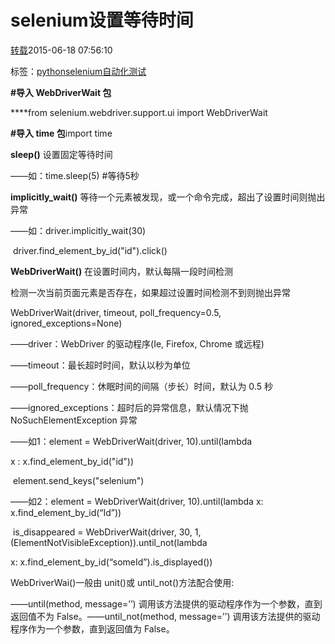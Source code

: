 # selenium设置等待时间

[转载](javascript:;)2015-06-18 07:56:10

标签：[pythonselenium](http://search.sina.com.cn/?c=blog&q=pythonselenium&by=tag)[自动化测试](http://search.sina.com.cn/?c=blog&q=%D7%D4%B6%AF%BB%AF%B2%E2%CA%D4&by=tag)

**#导入 WebDriverWait 包**

****from  selenium.webdriver.support.ui import WebDriverWait

**#导入 time 包**import time

**sleep()**    设置固定等待时间

——如：time.sleep(5)  #等待5秒

**implicitly_wait()**    等待一个元素被发现，或一个命令完成，超出了设置时间则抛出异常

——如：driver.implicitly_wait(30)

​           driver.find_element_by_id("id").click()

**WebDriverWait()**    在设置时间内，默认每隔一段时间检测

检测一次当前页面元素是否存在，如果超过设置时间检测不到则抛出异常

WebDriverWait(driver, timeout, poll_frequency=0.5, ignored_exceptions=None)

——driver：WebDriver 的驱动程序(Ie, Firefox, Chrome 或远程)

——timeout：最长超时时间，默认以秒为单位

——poll_frequency：休眠时间的间隔（步长）时间，默认为 0.5 秒

——ignored_exceptions：超时后的异常信息，默认情况下抛 NoSuchElementException 异常

——如1：element = WebDriverWait(driver, 10).until(lambda

 x : x.find_element_by_id("id"))

​           element.send_keys("selenium")

——如2：element = WebDriverWait(driver, 10).until(lambda x: x.find_element_by_id(“Id”))

​            is_disappeared = WebDriverWait(driver, 30, 1, (ElementNotVisibleException)).until_not(lambda

 x: x.find_element_by_id(“someId”).is_displayed())

WebDriverWai()一般由 unit()或 until_not()方法配合使用:

——until(method, message=’’)      调用该方法提供的驱动程序作为一个参数，直到返回值不为 False。——until_not(method, message=’’)      调用该方法提供的驱动程序作为一个参数，直到返回值为 False。
